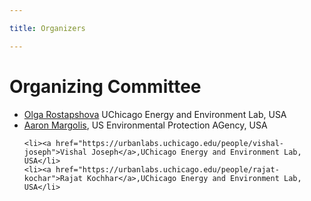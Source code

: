 ```yaml
---

title: Organizers

---
```


<h1>Organizing Committee</h1>

<ul role="list">
    <li><a href="https://urbanlabs.uchicago.edu/people/olga-rostapshova">Olga Rostapshova</a> UChicago Energy and Environment Lab, USA</li>
    <li><a href="https://armargolis.github.io/">Aaron Margolis</a>, US Environmental Protection AGency, USA</li>
    
    <li><a href="https://urbanlabs.uchicago.edu/people/vishal-joseph">Vishal Joseph</a>,UChicago Energy and Environment Lab, USA</li>
    <li><a href="https://urbanlabs.uchicago.edu/people/rajat-kochar">Rajat Kochhar</a>,UChicago Energy and Environment Lab, USA</li>
</ul>

